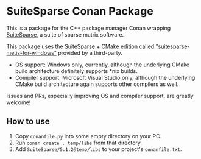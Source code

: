 # SuiteSparse Conan Package

This is a package for the C++ package manager Conan wrapping [SuiteSparse](http://suitesparse.com), a suite of sparse matrix software.

This package uses the [SuiteSparse + CMake edition called "suitesparse-metis-for-windows"](https://github.com/jlblancoc/suitesparse-metis-for-windows) provided by a third-party.

- OS support: Windows only, currently, although the underlying CMake build architecture definitely supports *nix builds.
- Compiler support: Microsoft Visual Studio only, although the underlying CMake build architecture again supports other compilers as well.

Issues and PRs, especially improving OS and compiler support, are greatly welcome!

## How to use

1. Copy `conanfile.py` into some empty directory on your PC.
2. Run `conan create . temp/libs` from that directory.
3. Add `SuiteSparse/5.1.2@temp/libs` to your project's `conanfile.txt`.


